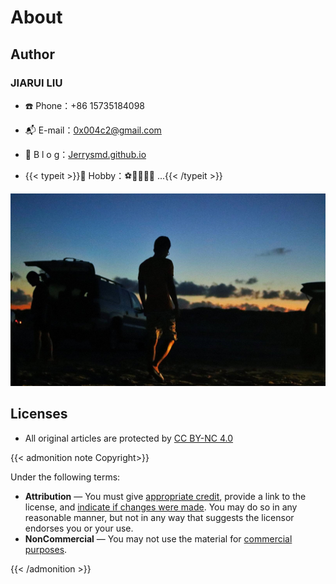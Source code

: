 # About


## Author

### JIARUI LIU

+ ☎️ Phone：+86 15735184098

+ 📬 E-mail：0x004c2@gmail.com

+ 📖 B l o g：[Jerrysmd.github.io](https://jerrysmd.github.io)

+ {{< typeit >}}🏀 Hobby：⚽🏓🎹📱📸 ...{{< /typeit >}}

  

![Texas](/posts/picture/20191011083753_IMG_2610-01.jfif "Corpus Christi")

## Licenses

+ All original articles are protected by [CC BY-NC 4.0](https://creativecommons.org/licenses/by-nc/4.0/)

{{< admonition note Copyright>}}

Under the following terms:

+ **Attribution** — You must give [appropriate credit](https://creativecommons.org/licenses/by-nc/4.0/#), provide a link to the license, and [indicate if changes were made](https://creativecommons.org/licenses/by-nc/4.0/#). You may do so in any reasonable manner, but not in any way that suggests the licensor endorses you or your use.
+ **NonCommercial** — You may not use the material for [commercial purposes](https://creativecommons.org/licenses/by-nc/4.0/#).

{{< /admonition >}}


